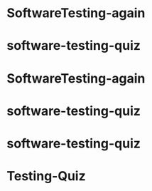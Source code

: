 # SoftwareTesting-again
# software-testing-quiz
# SoftwareTesting-again
# software-testing-quiz
# software-testing-quiz
# Testing-Quiz

